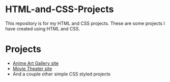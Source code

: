 # HTML-and-CSS-Projects
This repository is for my HTML and CSS projects.
These are some projects I have created using HTML and CSS.
# Projects
<ul>
  <li><a href="/Project/index.html">Anime Art Gallery site</a></li>
  <li><a href="/Bootstrap4_project/project.html">Movie Theater site</a></li>
  <li>And a couple other simple CSS styled projects</li>
  
</ul>
